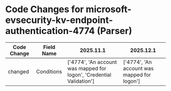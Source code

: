 # Code Changes for microsoft-evsecurity-kv-endpoint-authentication-4774 (Parser)

| Code Change | Field Name | 2025.11.1 | 2025.12.1 |
|-------------|------------|-----------|------------|
| changed | Conditions | ['4774', 'An account was mapped for logon', 'Credential Validation'] | ['4774', 'An account was mapped for logon'] |